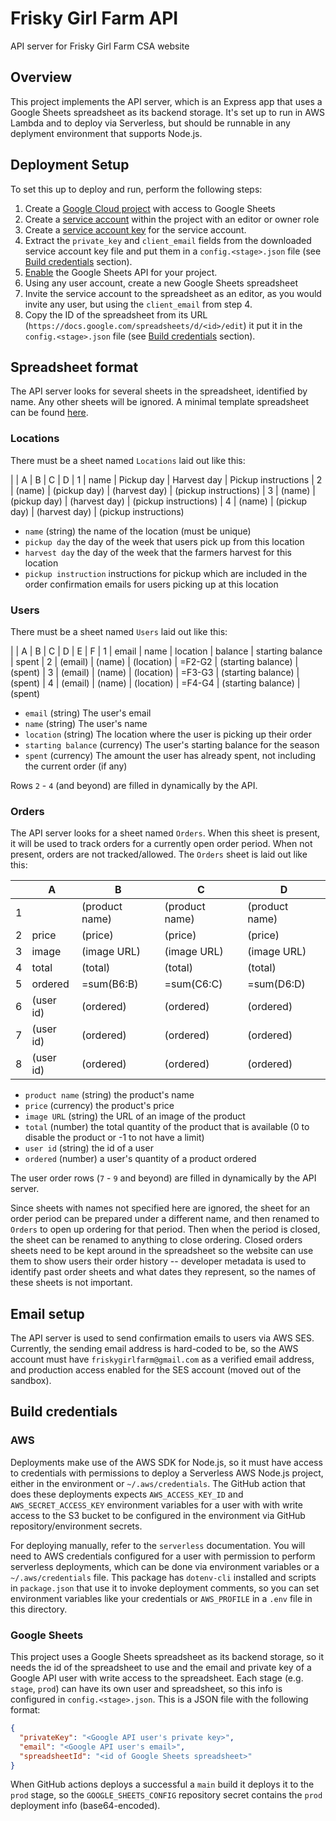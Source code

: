 # Frisky Girl Farm API

API server for Frisky Girl Farm CSA website

## Overview

This project implements the API server, which is an Express app that uses a Google Sheets spreadsheet as its backend storage. It's set up to run in AWS Lambda and to deploy via Serverless, but should be runnable in any deplyment environment that supports Node.js.

## Deployment Setup

To set this up to deploy and run, perform the following steps:

1. Create a [Google Cloud project](https://cloud.google.com/resource-manager/docs/creating-managing-projects) with access to Google Sheets
2. Create a [service account](https://cloud.google.com/iam/docs/creating-managing-service-accounts) within the project with an editor or owner role
3. Create a [service account key](https://cloud.google.com/iam/docs/creating-managing-service-account-keys) for the service account.
4. Extract the `private_key` and `client_email` fields from the downloaded service account key file and put them in a `config.<stage>.json` file (see [Build credentials](#build-credentials) section).
5. [Enable](https://console.developers.google.com/flows/enableapi?apiid=sheets.googleapis.com) the Google Sheets API for your project.
6. Using any user account, create a new Google Sheets spreadsheet
7. Invite the service account to the spreadsheet as an editor, as you would invite any user, but using the `client_email` from step 4.
8. Copy the ID of the spreadsheet from its URL (`https://docs.google.com/spreadsheets/d/<id>/edit`) it put it in the `config.<stage>.json` file (see [Build credentials](#build-credentials) section).

## Spreadsheet format

The API server looks for several sheets in the spreadsheet, identified by name. Any other sheets will be ignored. A minimal template spreadsheet can be found [here](https://docs.google.com/spreadsheets/d/1gdw6m-eWT3OZ2dzEztGnws8m76nI2yKwSddvowNlQCs/edit#gid=1406465942).

### Locations

There must be a sheet named `Locations` laid out like this:

|   | A      | B            | C             | D
| 1 | name   | Pickup day   | Harvest day   | Pickup instructions
| 2 | (name) | (pickup day) | (harvest day) | (pickup instructions)
| 3 | (name) | (pickup day) | (harvest day) | (pickup instructions)
| 4 | (name) | (pickup day) | (harvest day) | (pickup instructions)

* `name` (string) the name of the location (must be unique)
* `pickup day` the day of the week that users pick up from this location
* `harvest day` the day of the week that the farmers harvest for this location
* `pickup instruction` instructions for pickup which are included in the order confirmation emails for users picking up at this location

### Users

There must be a sheet named `Users` laid out like this:

|   | A       | B      | C          | D       | E                  | F
| 1 | email   | name   | location   | balance | starting balance   | spent
| 2 | (email) | (name) | (location) | =F2-G2  | (starting balance) | (spent)
| 3 | (email) | (name) | (location) | =F3-G3  | (starting balance) | (spent)
| 4 | (email) | (name) | (location) | =F4-G4  | (starting balance) | (spent)

* `email` (string) The user's email
* `name` (string) The user's name
* `location` (string) The location where the user is picking up their order
* `starting balance` (currency) The user's starting balance for the season
* `spent` (currency) The amount the user has already spent, not including the current order (if any)

Rows `2` - `4` (and beyond) are filled in dynamically by the API.

### Orders

The API server looks for a sheet named `Orders`. When this sheet is present, it will be used to track orders for a currently open order period. When not present, orders are not tracked/allowed. The `Orders` sheet is laid out like this:

|   | A         | B              | C              | D              |
|---|-----------|----------------|----------------|----------------|
| 1 |           | (product name) | (product name) | (product name) |
| 2 | price     | (price)        | (price)        | (price)        |
| 3 | image     | (image URL)    | (image URL)    | (image URL)    |
| 4 | total     | (total)        | (total)        | (total)        |
| 5 | ordered   | =sum(B6:B)     | =sum(C6:C)     | =sum(D6:D)     |
| 6 | (user id) | (ordered)      | (ordered)      | (ordered)      |
| 7 | (user id) | (ordered)      | (ordered)      | (ordered)      |
| 8 | (user id) | (ordered)      | (ordered)      | (ordered)      |

* `product name` (string) the product's name
* `price` (currency) the product's price
* `image URL` (string) the URL of an image of the product
* `total` (number) the total quantity of the product that is available (0 to disable the product or -1 to not have a limit)
* `user id` (string) the id of a user
* `ordered` (number) a user's quantity of a product ordered

The user order rows (`7` - `9` and beyond) are filled in dynamically by the API server.

Since sheets with names not specified here are ignored, the sheet for an order period can be prepared under a different name, and then renamed to `Orders` to open up ordering for that period. Then when the period is closed, the sheet can be renamed to anything to close ordering. Closed orders sheets need to be kept around in the spreadsheet so the website can use them to show users their order history -- developer metadata is used to identify past order sheets and what dates they represent, so the names of these sheets is not important.

## Email setup

The API server is used to send confirmation emails to users via AWS SES. Currently, the sending email address is hard-coded to be, so the AWS account must have `friskygirlfarm@gmail.com` as a verified email address, and production access enabled for the SES account (moved out of the sandbox).

## Build credentials

### AWS

Deployments make use of the AWS SDK for Node.js, so it must have access to credentials with permissions to deploy a Serverless AWS Node.js project, either in the environment or `~/.aws/credentials`. The GitHub action that does these deployments expects `AWS_ACCESS_KEY_ID` and `AWS_SECRET_ACCESS_KEY` environment variables for a user with with write access to the S3 bucket to be configured in the environment via GitHub repository/environment secrets.

For deploying manually, refer to the `serverless` documentation. You will need to AWS credentials configured for a user with permission to perform serverless deployments, which can be done via environment variables or a `~/.aws/credentials` file. This package has `dotenv-cli` installed and scripts in `package.json` that use it to invoke deployment comments, so you can set environment variables like your credentials or `AWS_PROFILE` in a `.env` file in this directory.

### Google Sheets

This project uses a Google Sheets spreadsheet as its backend storage, so it needs the id of the spreadsheet to use and the email and private key of a Google API user with write access to the spreadsheet. Each stage (e.g. `stage`, `prod`) can have its own user and spreadsheet, so this info is configured in `config.<stage>.json`. This is a JSON file with the following format:

```json
{
  "privateKey": "<Google API user's private key>",
  "email": "<Google API user's email>",
  "spreadsheetId": "<id of Google Sheets spreadsheet>"
}
```

When GitHub actions deploys a successful a `main` build it deploys it to the `prod` stage, so the `GOOGLE_SHEETS_CONFIG` repository secret contains the `prod` deployment info (base64-encoded).
